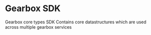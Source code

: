 # Gearbox SDK

Gearbox core types SDK
Contains core datastructures which are used across multiple gearbox services

